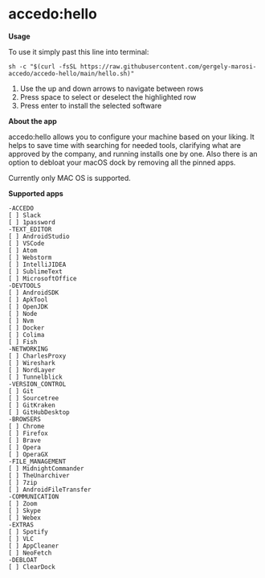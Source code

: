 # accedo:hello

**Usage**

To use it simply past this line into terminal:

    sh -c "$(curl -fsSL https://raw.githubusercontent.com/gergely-marosi-accedo/accedo-hello/main/hello.sh)"

1. Use the up and down arrows to navigate between rows
2. Press space to select or deselect the highlighted row
3. Press enter to install the selected software

**About the app**

accedo:hello allows you to configure your machine based on your liking. It helps to save time with searching for needed tools, clarifying what are approved by the company, and running installs one by one. Also there is an option to debloat your macOS dock by removing all the pinned apps.

Currently only MAC OS is supported.

**Supported apps**

    -ACCEDO
    [ ] Slack
    [ ] 1password
    -TEXT_EDITOR
    [ ] AndroidStudio
    [ ] VSCode
    [ ] Atom
    [ ] Webstorm
    [ ] IntelliJIDEA
    [ ] SublimeText
    [ ] MicrosoftOffice
    -DEVTOOLS
    [ ] AndroidSDK
    [ ] ApkTool
    [ ] OpenJDK
    [ ] Node
    [ ] Nvm
    [ ] Docker
    [ ] Colima
    [ ] Fish
    -NETWORKING
    [ ] CharlesProxy
    [ ] Wireshark
    [ ] NordLayer
    [ ] Tunnelblick
    -VERSION_CONTROL
    [ ] Git
    [ ] Sourcetree
    [ ] GitKraken
    [ ] GitHubDesktop
    -BROWSERS
    [ ] Chrome
    [ ] Firefox
    [ ] Brave
    [ ] Opera
    [ ] OperaGX
    -FILE_MANAGEMENT
    [ ] MidnightCommander
    [ ] TheUnarchiver
    [ ] 7zip
    [ ] AndroidFileTransfer
    -COMMUNICATION
    [ ] Zoom
    [ ] Skype
    [ ] Webex
    -EXTRAS
    [ ] Spotify
    [ ] VLC
    [ ] AppCleaner
    [ ] NeoFetch
    -DEBLOAT
    [ ] ClearDock
